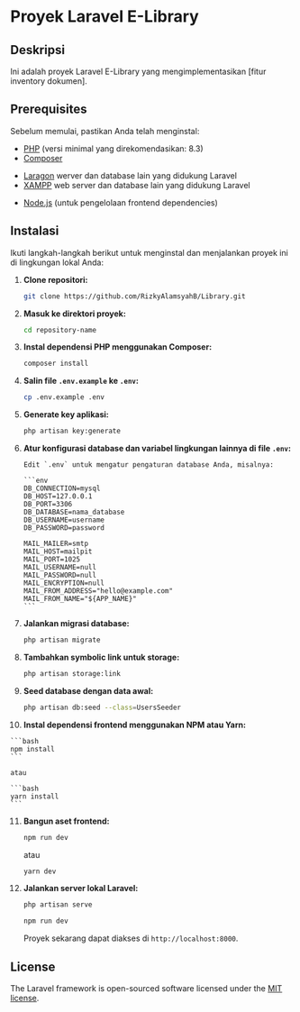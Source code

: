 # Proyek Laravel E-Library

## Deskripsi

Ini adalah proyek Laravel E-Library yang mengimplementasikan [fitur inventory dokumen].

## Prerequisites

Sebelum memulai, pastikan Anda telah menginstal:

-   [PHP](https://www.php.net/downloads) (versi minimal yang direkomendasikan: 8.3)
-   [Composer](https://getcomposer.org/download/)
<!-- Laragon / XAMPP -->
-   [Laragon](https://laragon.org/download/) werver dan database lain yang didukung Laravel
-   [XAMPP](https://www.apachefriends.org/download.html) web server dan database lain yang didukung Laravel
<!-- Laragon / XAMPP -->
-   [Node.js](https://nodejs.org/en/download/) (untuk pengelolaan frontend dependencies)

## Instalasi

Ikuti langkah-langkah berikut untuk menginstal dan menjalankan proyek ini di lingkungan lokal Anda:

1.  **Clone repositori:**

    ```bash
    git clone https://github.com/RizkyAlamsyahB/Library.git
    ```

2.  **Masuk ke direktori proyek:**

    ```bash
    cd repository-name
    ```

3.  **Instal dependensi PHP menggunakan Composer:**

    ```bash
    composer install
    ```

4.  **Salin file `.env.example` ke `.env`:**

    ```bash
    cp .env.example .env
    ```

5.  **Generate key aplikasi:**

    ```bash
    php artisan key:generate
    ```

6.  **Atur konfigurasi database dan variabel lingkungan lainnya di file `.env`:**

        Edit `.env` untuk mengatur pengaturan database Anda, misalnya:

        ```env
        DB_CONNECTION=mysql
        DB_HOST=127.0.0.1
        DB_PORT=3306
        DB_DATABASE=nama_database
        DB_USERNAME=username
        DB_PASSWORD=password

        MAIL_MAILER=smtp
        MAIL_HOST=mailpit
        MAIL_PORT=1025
        MAIL_USERNAME=null
        MAIL_PASSWORD=null
        MAIL_ENCRYPTION=null
        MAIL_FROM_ADDRESS="hello@example.com"
        MAIL_FROM_NAME="${APP_NAME}"
        ```

7.  **Jalankan migrasi database:**

    ```bash
    php artisan migrate
    ```
    
8.  **Tambahkan symbolic link untuk storage:**

    ```bash
    php artisan storage:link
    ```
    

9.  **Seed database dengan data awal:**

    ```bash
    php artisan db:seed --class=UsersSeeder
    ```

10.  **Instal dependensi frontend menggunakan NPM atau Yarn:**

    ```bash
    npm install
    ```

    atau

    ```bash
    yarn install
    ```

11. **Bangun aset frontend:**

    ```bash
    npm run dev
    ```

    atau

    ```bash
    yarn dev
    ```

12. **Jalankan server lokal Laravel:**

    ```bash
    php artisan serve
    ```

    ```bash
    npm run dev
    ```

    Proyek sekarang dapat diakses di `http://localhost:8000`.

## License

The Laravel framework is open-sourced software licensed under the [MIT license](LICENSE.md).
